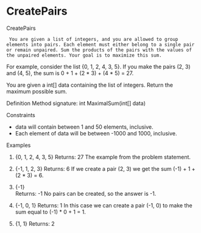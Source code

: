 # CreatePairs
CreatePairs 
 
     You are given a list of integers, and you are allowed to group elements into pairs. Each element must either belong to a single pair or remain unpaired. Sum the products of the pairs with the values of the unpaired elements. Your goal is to maximize this sum. 

For example, consider the list {0, 1, 2, 4, 3, 5}. If you make the pairs (2, 3) and (4, 5), the sum is 0 + 1 + (2 * 3) + (4 * 5) = 27. 

You are given a int[] data containing the list of integers. Return the maximum possible sum. 
   
Definition 
Method signature: int MaximalSum(int[] data) 
 
  
Constraints 
- data will contain between 1 and 50 elements, inclusive. 
- Each element of data will be between -1000 and 1000, inclusive. 
  
Examples 
1)  {0, 1, 2, 4, 3, 5}
Returns: 27 
The example from the problem statement.  
 
2)  {-1, 1, 2, 3}
Returns: 6
If we create a pair (2, 3) we get the sum (-1) + 1 + (2 * 3) = 6. 
  
3)  {-1}     
Returns: -1 
No pairs can be created, so the answer is -1. 
 
 
4)  {-1, 0, 1}
Returns: 1 
In this case we can create a pair (-1, 0) to make the sum equal to (-1) * 0 + 1 = 1. 
  
5)  {1, 1}
Returns: 2

